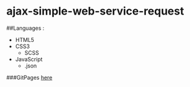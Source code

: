 # ajax-simple-web-service-request
 
##Languages : 
- HTML5
- CSS3
  - SCSS
- JavaScript
  - .json

###GitPages
[here](https://alex-b9.github.io/ajax-simple-web-service-request/)